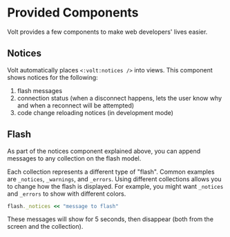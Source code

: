 # Provided Components

Volt provides a few components to make web developers' lives easier.

## Notices

Volt automatically places ```<:volt:notices />``` into views.  This component shows notices for the following:

1. flash messages
2. connection status (when a disconnect happens, lets the user know why and when a reconnect will be attempted)
3. code change reloading notices (in development mode)

## Flash

As part of the notices component explained above, you can append messages to any collection on the flash model.

Each collection represents a different type of "flash".  Common examples are ```_notices```, ```_warnings```, and ```_errors```.  Using different collections allows you to change how the flash is displayed.  For example, you might want ```_notices``` and ```_errors``` to show with different colors.

```ruby
flash._notices << "message to flash"
```

These messages will show for 5 seconds, then disappear (both from the screen and the collection).
